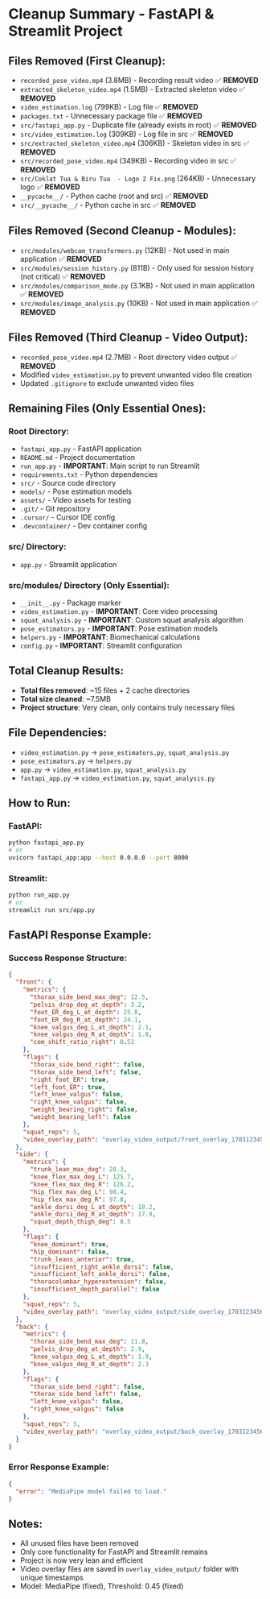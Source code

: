 # Cleanup Summary - FastAPI & Streamlit Project

## Files Removed (First Cleanup):
- `recorded_pose_video.mp4` (3.8MB) - Recording result video ✅ **REMOVED**
- `extracted_skeleton_video.mp4` (1.5MB) - Extracted skeleton video ✅ **REMOVED**
- `video_estimation.log` (799KB) - Log file ✅ **REMOVED**
- `packages.txt` - Unnecessary package file ✅ **REMOVED**
- `src/fastapi_app.py` - Duplicate file (already exists in root) ✅ **REMOVED**
- `src/video_estimation.log` (309KB) - Log file in src ✅ **REMOVED**
- `src/extracted_skeleton_video.mp4` (306KB) - Skeleton video in src ✅ **REMOVED**
- `src/recorded_pose_video.mp4` (349KB) - Recording video in src ✅ **REMOVED**
- `src/Coklat Tua & Biru Tua  - Logo 2 Fix.png` (264KB) - Unnecessary logo ✅ **REMOVED**
- `__pycache__/` - Python cache (root and src) ✅ **REMOVED**
- `src/__pycache__/` - Python cache in src ✅ **REMOVED**

## Files Removed (Second Cleanup - Modules):
- `src/modules/webcam_transformers.py` (12KB) - Not used in main application ✅ **REMOVED**
- `src/modules/session_history.py` (811B) - Only used for session history (not critical) ✅ **REMOVED**
- `src/modules/comparison_mode.py` (3.1KB) - Not used in main application ✅ **REMOVED**
- `src/modules/image_analysis.py` (10KB) - Not used in main application ✅ **REMOVED**

## Files Removed (Third Cleanup - Video Output):
- `recorded_pose_video.mp4` (2.7MB) - Root directory video output ✅ **REMOVED**
- Modified `video_estimation.py` to prevent unwanted video file creation
- Updated `.gitignore` to exclude unwanted video files

## Remaining Files (Only Essential Ones):

### Root Directory:
- `fastapi_app.py` - FastAPI application
- `README.md` - Project documentation
- `run_app.py` - **IMPORTANT**: Main script to run Streamlit
- `requirements.txt` - Python dependencies
- `src/` - Source code directory
- `models/` - Pose estimation models
- `assets/` - Video assets for testing
- `.git/` - Git repository
- `.cursor/` - Cursor IDE config
- `.devcontainer/` - Dev container config

### src/ Directory:
- `app.py` - Streamlit application

### src/modules/ Directory (Only Essential):
- `__init__.py` - Package marker
- `video_estimation.py` - **IMPORTANT**: Core video processing
- `squat_analysis.py` - **IMPORTANT**: Custom squat analysis algorithm
- `pose_estimators.py` - **IMPORTANT**: Pose estimation models
- `helpers.py` - **IMPORTANT**: Biomechanical calculations
- `config.py` - **IMPORTANT**: Streamlit configuration

## Total Cleanup Results:
- **Total files removed**: ~15 files + 2 cache directories
- **Total size cleaned**: ~7.5MB
- **Project structure**: Very clean, only contains truly necessary files

## File Dependencies:
- `video_estimation.py` → `pose_estimators.py`, `squat_analysis.py`
- `pose_estimators.py` → `helpers.py`
- `app.py` → `video_estimation.py`, `squat_analysis.py`
- `fastapi_app.py` → `video_estimation.py`, `squat_analysis.py`

## How to Run:

### FastAPI:
```bash
python fastapi_app.py
# or
uvicorn fastapi_app:app --host 0.0.0.0 --port 8000
```

### Streamlit:
```bash
python run_app.py
# or
streamlit run src/app.py
```

## FastAPI Response Example:

### Success Response Structure:
```json
{
  "front": {
    "metrics": {
      "thorax_side_bend_max_deg": 12.5,
      "pelvis_drop_deg_at_depth": 3.2,
      "foot_ER_deg_L_at_depth": 25.8,
      "foot_ER_deg_R_at_depth": 24.1,
      "knee_valgus_deg_L_at_depth": 2.1,
      "knee_valgus_deg_R_at_depth": 1.8,
      "com_shift_ratio_right": 0.52
    },
    "flags": {
      "thorax_side_bend_right": false,
      "thorax_side_bend_left": false,
      "right_foot_ER": true,
      "left_foot_ER": true,
      "left_knee_valgus": false,
      "right_knee_valgus": false,
      "weight_bearing_right": false,
      "weight_bearing_left": false
    },
    "squat_reps": 5,
    "video_overlay_path": "overlay_video_output/front_overlay_1703123456.mp4"
  },
  "side": {
    "metrics": {
      "trunk_lean_max_deg": 28.3,
      "knee_flex_max_deg_L": 125.7,
      "knee_flex_max_deg_R": 126.2,
      "hip_flex_max_deg_L": 98.4,
      "hip_flex_max_deg_R": 97.8,
      "ankle_dorsi_deg_L_at_depth": 18.2,
      "ankle_dorsi_deg_R_at_depth": 17.9,
      "squat_depth_thigh_deg": 8.5
    },
    "flags": {
      "knee_dominant": true,
      "hip_dominant": false,
      "trunk_leans_anterior": true,
      "insufficient_right_ankle_dorsi": false,
      "insufficient_left_ankle_dorsi": false,
      "thoracolumbar_hyperextension": false,
      "insufficient_depth_parallel": false
    },
    "squat_reps": 5,
    "video_overlay_path": "overlay_video_output/side_overlay_1703123456.mp4"
  },
  "back": {
    "metrics": {
      "thorax_side_bend_max_deg": 11.8,
      "pelvis_drop_deg_at_depth": 2.9,
      "knee_valgus_deg_L_at_depth": 1.9,
      "knee_valgus_deg_R_at_depth": 2.3
    },
    "flags": {
      "thorax_side_bend_right": false,
      "thorax_side_bend_left": false,
      "left_knee_valgus": false,
      "right_knee_valgus": false
    },
    "squat_reps": 5,
    "video_overlay_path": "overlay_video_output/back_overlay_1703123456.mp4"
  }
}
```

### Error Response Example:
```json
{
  "error": "MediaPipe model failed to load."
}
```

## Notes:
- All unused files have been removed
- Only core functionality for FastAPI and Streamlit remains
- Project is now very lean and efficient
- Video overlay files are saved in `overlay_video_output/` folder with unique timestamps
- Model: MediaPipe (fixed), Threshold: 0.45 (fixed)
